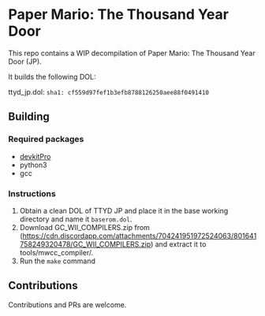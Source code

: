 # Paper Mario: The Thousand Year Door

This repo contains a WIP decompilation of Paper Mario: The Thousand Year Door (JP).

It builds the following DOL:

ttyd_jp.dol: `sha1: cf559d97fef1b3efb8788126250aee88f0491410`

## Building

### Required packages

* [devkitPro](https://devkitpro.org/wiki/Getting_Started)
* python3
* gcc

### Instructions

1. Obtain a clean DOL of TTYD JP and place it in the base working directory and name it `baserom.dol`.
2. Download GC_WII_COMPILERS.zip from (https://cdn.discordapp.com/attachments/704241951972524063/801641758249320478/GC_WII_COMPILERS.zip) and extract it to tools/mwcc_compiler/.
3. Run the `make` command

## Contributions

Contributions and PRs are welcome.

